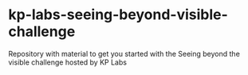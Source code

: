 # kp-labs-seeing-beyond-visible-challenge
Repository with material to get you started with the Seeing beyond the visible challenge hosted by KP Labs
